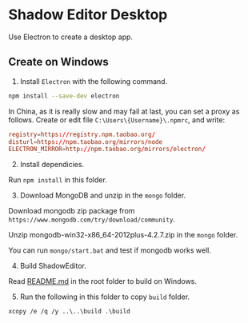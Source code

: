 # Shadow Editor Desktop

Use Electron to create a desktop app.

## Create on Windows

1. Install `Electron` with the following command.

```bash
npm install --save-dev electron
```

In China, as it is really slow and may fail at last, you can set a proxy as follows. Create or edit
file `C:\Users\{Username}\.npmrc`, and write:

```conf
registry=https://registry.npm.taobao.org/
disturl=https://npm.taobao.org/mirrors/node
ELECTRON_MIRROR=http://npm.taobao.org/mirrors/electron/
```

2. Install dependicies.

Run `npm install` in this folder.

3. Download MongoDB and unzip in the `mongo` folder.

Download mongodb zip package from `https://www.mongodb.com/try/download/community`.

Unzip mongodb-win32-x86_64-2012plus-4.2.7.zip in the `mongo` folder.

You can run `mongo/start.bat` and test if mongodb works well.

4. Build ShadowEditor.

Read [README.md](../../README.md) in the root folder to build on Windows.

5. Run the following in this folder to copy `build` folder.

```
xcopy /e /q /y ..\..\build .\build
```


